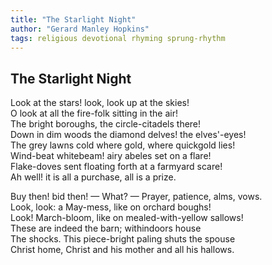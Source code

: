 ```yaml
---
title: "The Starlight Night"
author: "Gerard Manley Hopkins"
tags: religious devotional rhyming sprung-rhythm
---
```


The Starlight Night
-------------------

Look at the stars! look, look up at the skies!  
   O look at all the fire-folk sitting in the air!  
   The bright boroughs, the circle-citadels there!  
Down in dim woods the diamond delves! the elves'-eyes!  
The grey lawns cold where gold, where quickgold lies!  
   Wind-beat whitebeam! airy abeles set on a flare!  
   Flake-doves sent floating forth at a farmyard scare!  
Ah well! it is all a purchase, all is a prize.

Buy then! bid then! — What? — Prayer, patience, alms, vows.  
Look, look: a May-mess, like on orchard boughs!  
   Look! March-bloom, like on mealed-with-yellow sallows!  
These are indeed the barn; withindoors house  
The shocks. This piece-bright paling shuts the spouse  
   Christ home, Christ and his mother and all his hallows.
